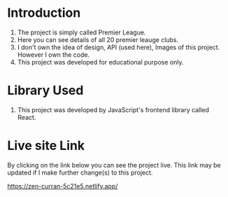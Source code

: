 # Introduction

1. The project is simply called Premier League.
2. Here you can see details of all 20 premier leauge clubs.
3. I don't own the idea of design, API (used here), Images of this project. However I own the code.
4. This project was developed for educational purpose only.

# Library Used

1. This project was developed by JavaScript's frontend library called React.

# Live site Link

By clicking on the link below you can see the project live. This link may be updated if I make further change(s) to this project.

https://zen-curran-5c21e5.netlify.app/

